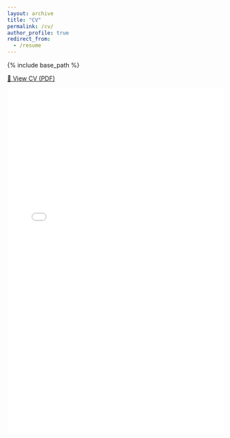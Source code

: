 ```yaml
---
layout: archive
title: "CV"
permalink: /cv/
author_profile: true
redirect_from:
  - /resume
---
```


{% include base_path %}


<p><a href="{{base.url}}/files/resume.pdf" target="_blank" class="btn btn--primary btn--large">📄 View CV (PDF)</a></p>

<embed src="{{base.url}}/files/resume.pdf" type="application/pdf" width="100%" height="800px" />
 
